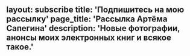 layout: subscribe
title: 'Подпишитесь на мою рассылку'
page_title: 'Рассылка Артёма Сапегина'
description: 'Новые фотографии, анонсы моих электронных книг и всякое такое.'
---
